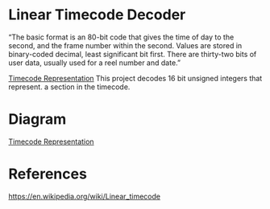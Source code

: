 # Linear Timecode Decoder
“The basic format is an 80-bit code that gives the time of day to the second, and the frame number within the second. Values are stored in binary-coded decimal, least significant bit first. There are thirty-two bits of user data, usually used for a reel number and date.”

[Timecode Representation](images/linear_timecode.png)
This project decodes 16 bit unsigned integers that represent. a section in the timecode.

# Diagram
[Timecode Representation](images/time_decoder_diagram.png)

# References
https://en.wikipedia.org/wiki/Linear_timecode
